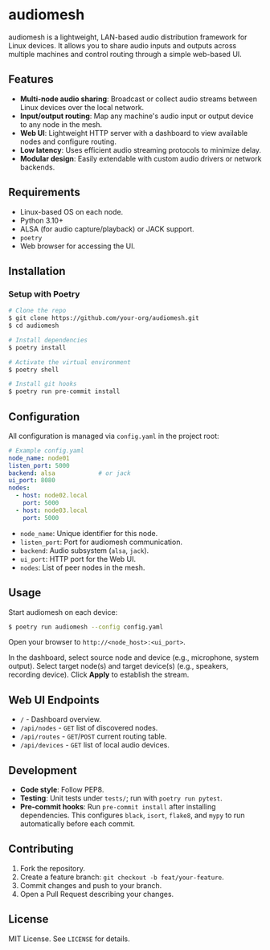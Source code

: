 # audiomesh

audiomesh is a lightweight, LAN-based audio distribution framework for Linux devices. It allows you to share audio inputs and outputs across multiple machines and control routing through a simple web-based UI.

## Features

- **Multi-node audio sharing**: Broadcast or collect audio streams between Linux devices over the local network.
- **Input/output routing**: Map any machine's audio input or output device to any node in the mesh.
- **Web UI**: Lightweight HTTP server with a dashboard to view available nodes and configure routing.
- **Low latency**: Uses efficient audio streaming protocols to minimize delay.
- **Modular design**: Easily extendable with custom audio drivers or network backends.

## Requirements

- Linux-based OS on each node.
- Python 3.10+
- ALSA (for audio capture/playback) or JACK support.
- `poetry`
- Web browser for accessing the UI.

## Installation

### Setup with Poetry

```bash
# Clone the repo
$ git clone https://github.com/your-org/audiomesh.git
$ cd audiomesh

# Install dependencies
$ poetry install

# Activate the virtual environment
$ poetry shell

# Install git hooks
$ poetry run pre-commit install
```

## Configuration

All configuration is managed via `config.yaml` in the project root:

```yaml
# Example config.yaml
node_name: node01
listen_port: 5000
backend: alsa            # or jack
ui_port: 8080
nodes:
  - host: node02.local
    port: 5000
  - host: node03.local
    port: 5000
```

- `node_name`: Unique identifier for this node.
- `listen_port`: Port for audiomesh communication.
- `backend`: Audio subsystem (`alsa`, `jack`).
- `ui_port`: HTTP port for the Web UI.
- `nodes`: List of peer nodes in the mesh.

## Usage

Start audiomesh on each device:

```bash
$ poetry run audiomesh --config config.yaml
```

Open your browser to `http://<node_host>:<ui_port>`.

In the dashboard, select source node and device (e.g., microphone, system output).
Select target node(s) and target device(s) (e.g., speakers, recording device).
Click **Apply** to establish the stream.

## Web UI Endpoints

- `/` - Dashboard overview.
- `/api/nodes` - `GET` list of discovered nodes.
- `/api/routes` - `GET`/`POST` current routing table.
- `/api/devices` - `GET` list of local audio devices.

## Development

- **Code style**: Follow PEP8.
- **Testing**: Unit tests under `tests/`; run with `poetry run pytest`.
- **Pre-commit hooks**: Run `pre-commit install` after installing dependencies. This
  configures `black`, `isort`, `flake8`, and `mypy` to run automatically before
  each commit.

## Contributing

1. Fork the repository.
2. Create a feature branch: `git checkout -b feat/your-feature`.
3. Commit changes and push to your branch.
4. Open a Pull Request describing your changes.

## License

MIT License. See `LICENSE` for details.

